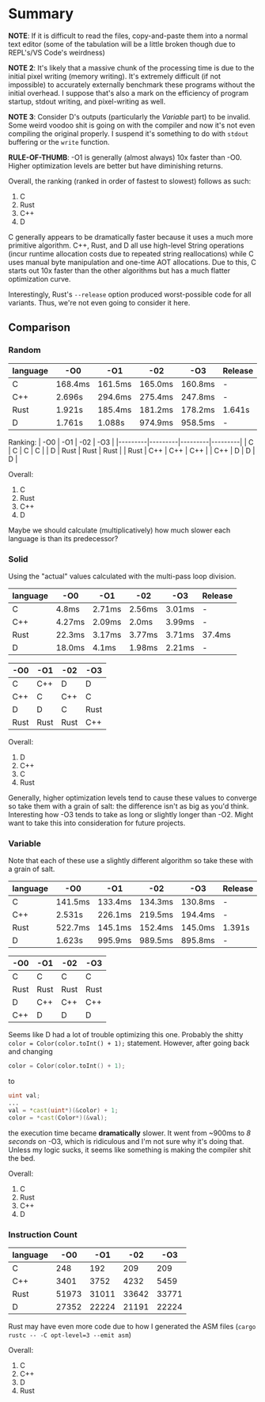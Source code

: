 # Summary
**NOTE**: If it is difficult to read the files, copy-and-paste them into a normal text editor (some of the tabulation will be a little broken though due to REPL's/VS Code's weirdness)

**NOTE 2**: It's likely that a massive chunk of the processing time is due to the initial pixel writing (memory writing). It's extremely difficult (if not impossible) to accurately externally benchmark these programs without the initial overhead. I suppose that's also a mark on the efficiency of program startup, stdout writing, and pixel-writing as well.

**NOTE 3**: Consider D's outputs (particularly the *Variable* part) to be invalid. Some weird voodoo shit is going on with the compiler and now it's not even compiling the original properly. I suspend it's something to do with `stdout` buffering or the `write` function.

**RULE-OF-THUMB**: -O1 is generally (almost always) 10x faster than -O0. Higher optimization levels are better but have diminishing returns.

Overall, the ranking (ranked in order of fastest to slowest) follows as such:
1. C
2. Rust
3. C++
4. D

C generally appears to be dramatically faster because it uses a much more primitive algorithm. C++, Rust, and D all use high-level String operations (incur runtime allocation costs due to repeated string reallocations) while C uses manual byte manipulation and one-time AOT allocations.
Due to this, C starts out 10x faster than the other algorithms but has a much flatter optimization curve.

Interestingly, Rust's `--release` option produced worst-possible code for all variants. Thus, we're not even going to consider it here.

## Comparison
### Random
|language|   -O0   |   -O1   |   -02   |   -O3   | Release |
|--------|---------|---------|---------|---------|---------|
|   C    | 168.4ms | 161.5ms | 165.0ms | 160.8ms |    -    |
|  C++   | 2.696s  | 294.6ms | 275.4ms | 247.8ms |    -    |
|  Rust  | 1.921s  | 185.4ms | 181.2ms | 178.2ms | 1.641s  |
|   D    | 1.761s  | 1.088s  | 974.9ms | 958.5ms |    -    |

Ranking:
|   -O0   |   -O1   |   -02   |   -O3   |
|---------|---------|---------|---------|
|   C     |    C    |    C    |    C    |
|   D     |   Rust  |   Rust  |   Rust  |
|  Rust   |   C++   |   C++   |   C++   |
|  C++    |    D    |    D    |    D    |

Overall:
1. C
2. Rust
3. C++
4. D

Maybe we should calculate (multiplicatively) how much slower each language is than its predecessor?

### Solid
Using the "actual" values calculated with the multi-pass loop division.

|language|   -O0   |   -O1   |   -02   |   -O3   | Release |
|--------|---------|---------|---------|---------|---------|
|   C    |  4.8ms  |  2.71ms | 2.56ms  | 3.01ms  |    -    |
|  C++   |  4.27ms |  2.09ms |  2.0ms  | 3.99ms  |    -    |
|  Rust  |  22.3ms |  3.17ms | 3.77ms  | 3.71ms  | 37.4ms  |
|   D    |  18.0ms |  4.1ms  | 1.98ms  | 2.21ms  |    -    |

|   -O0   |   -O1   |   -02   |   -O3   |
|---------|---------|---------|---------|
|   C     |   C++   |    D    |    D    |
|  C++    |    C    |   C++   |    C    |
|   D     |    D    |    C    |   Rust  |
|  Rust   |   Rust  |   Rust  |   C++   |

Overall:
1. D
2. C++
3. C
4. Rust

Generally, higher optimization levels tend to cause these values to converge so take them with a grain of salt: the difference isn't as big as you'd think.
Interesting how -O3 tends to take as long or slightly longer than -O2. Might want to take this into consideration for future projects.

### Variable
Note that each of these use a slightly different algorithm so take these with a grain of salt.

|language|   -O0   |   -O1   |   -02   |   -O3   | Release |
|--------|---------|---------|---------|---------|---------|
|   C    | 141.5ms | 133.4ms | 134.3ms | 130.8ms |    -    |
|  C++   | 2.531s  | 226.1ms | 219.5ms | 194.4ms |    -    |
|  Rust  | 522.7ms | 145.1ms | 152.4ms | 145.0ms | 1.391s  |
|   D    | 1.623s  | 995.9ms | 989.5ms | 895.8ms |    -    |

|   -O0   |   -O1   |   -02   |   -O3   |
|---------|---------|---------|---------|
|    C    |    C    |    C    |    C    |
|  Rust   |   Rust  |   Rust  |   Rust  |
|    D    |   C++   |   C++   |   C++   |
|   C++   |    D    |    D    |    D    |

Seems like D had a lot of trouble optimizing this one. Probably the shitty `color = Color(color.toInt() + 1);` statement. However, after going back and changing
```d
color = Color(color.toInt() + 1);
```
to
```d
uint val;
...
val = *cast(uint*)(&color) + 1;
color = *cast(Color*)(&val);
```
the execution time became **dramatically** slower. It went from ~900ms to *8 seconds* on -O3, which is ridiculous and I'm not sure why it's doing that.
Unless my logic sucks, it seems like something is making the compiler shit the bed.


Overall:
1. C
2. Rust
3. C++
4. D

### Instruction Count
|language|   -O0   |   -O1   |   -02   |   -O3   |
|--------|---------|---------|---------|---------|
|   C    |   248   |   192   |   209   |   209   |
|  C++   |   3401  |  3752   |  4232   |  5459   |
|  Rust  |  51973  |  31011  |  33642  |  33771  |
|   D    |  27352  |  22224  |  21191  |  22224  |

Rust may have even more code due to how I generated the ASM files (`cargo rustc -- -C opt-level=3 --emit asm`)

Overall:
1. C
2. C++
3. D
4. Rust
